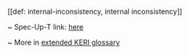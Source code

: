 [[def: internal-inconsistency, internal inconsistency]]

~ Spec-Up-T link: <a href='https://weboftrust.github.io/WOT-terms/docs/glossary/internal-inconsistency'>here</a>

~ More in <a href="https://weboftrust.github.io/WOT-terms/docs/glossary/internal-inconsistency">extended KERI glossary</a>
